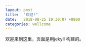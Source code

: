 ```yaml
---
layout: post
title:  "欢迎!"
date:   2018-08-25 19:30:07 +0800
categories: wellcome
---
```


欢迎来到这里，页面是用jekyll 构建的。
